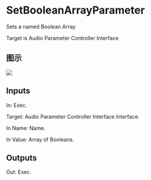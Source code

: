 # SetBooleanArrayParameter

Sets a named Boolean Array

Target is Audio Parameter Controller Interface

## 图示

![]($-20221218-18065178.png)

## Inputs

In: Exec.

Target: Audio Parameter Controller Interface Interface.

In Name: Name.

In Value: Array of Booleans.  

## Outputs

Out: Exec.

